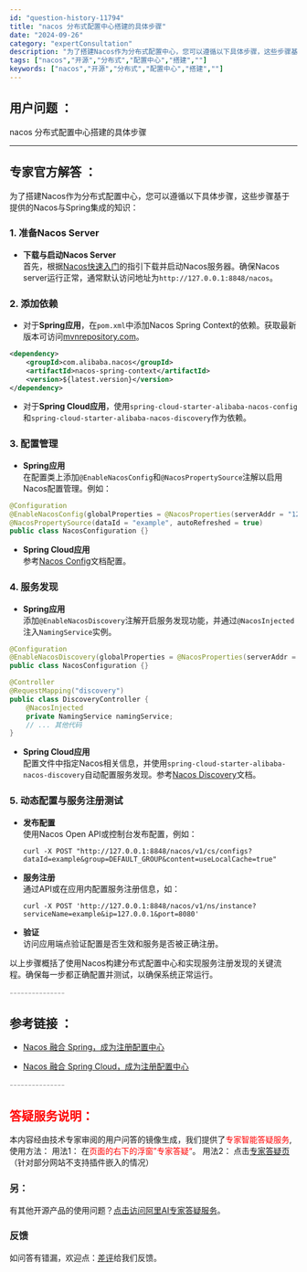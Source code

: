 ```yaml
---
id: "question-history-11794"
title: "nacos 分布式配置中心搭建的具体步骤"
date: "2024-09-26"
category: "expertConsultation"
description: "为了搭建Nacos作为分布式配置中心，您可以遵循以下具体步骤，这些步骤基于提供的Nacos与Spring集成的知识：### 1. 准备Nacos Server- **下载与启动Nacos Server**    首先，根据[Nacos快速入门](../quickstart/quick-start.m"
tags: ["nacos","开源","分布式","配置中心","搭建",""]
keywords: ["nacos","开源","分布式","配置中心","搭建",""]
---
```


## 用户问题 ： 
 nacos 分布式配置中心搭建的具体步骤  

---------------
## 专家官方解答 ：

为了搭建Nacos作为分布式配置中心，您可以遵循以下具体步骤，这些步骤基于提供的Nacos与Spring集成的知识：

### 1. 准备Nacos Server

- **下载与启动Nacos Server**  
  首先，根据[Nacos快速入门](../quickstart/quick-start.md)的指引下载并启动Nacos服务器。确保Nacos server运行正常，通常默认访问地址为`http://127.0.0.1:8848/nacos`。

### 2. 添加依赖

- 对于**Spring应用**，在`pom.xml`中添加Nacos Spring Context的依赖。获取最新版本可访问[mvnrepository.com](https://mvnrepository.com/artifact/com.alibaba.nacos/nacos-spring-context)。

```xml
<dependency>
    <groupId>com.alibaba.nacos</groupId>
    <artifactId>nacos-spring-context</artifactId>
    <version>${latest.version}</version>
</dependency>
```

- 对于**Spring Cloud应用**，使用`spring-cloud-starter-alibaba-nacos-config`和`spring-cloud-starter-alibaba-nacos-discovery`作为依赖。

### 3. 配置管理

- **Spring应用**  
  在配置类上添加`@EnableNacosConfig`和`@NacosPropertySource`注解以启用Nacos配置管理。例如：

```java
@Configuration
@EnableNacosConfig(globalProperties = @NacosProperties(serverAddr = "127.0.0.1:8848"))
@NacosPropertySource(dataId = "example", autoRefreshed = true)
public class NacosConfiguration {}
```

- **Spring Cloud应用**  
  参考[Nacos Config](https://github.com/spring-cloud-incubator/spring-cloud-alibaba/wiki/Nacos-config)文档配置。

### 4. 服务发现

- **Spring应用**  
  添加`@EnableNacosDiscovery`注解开启服务发现功能，并通过`@NacosInjected`注入`NamingService`实例。

```java
@Configuration
@EnableNacosDiscovery(globalProperties = @NacosProperties(serverAddr = "127.0.0.1:8848"))
public class NacosConfiguration {}

@Controller
@RequestMapping("discovery")
public class DiscoveryController {
    @NacosInjected
    private NamingService namingService;
    // ... 其他代码
}
```

- **Spring Cloud应用**  
  配置文件中指定Nacos相关信息，并使用`spring-cloud-starter-alibaba-nacos-discovery`自动配置服务发现。参考[Nacos Discovery](https://github.com/spring-cloud-incubator/spring-cloud-alibaba/wiki/Nacos-discovery)文档。

### 5. 动态配置与服务注册测试

- **发布配置**  
  使用Nacos Open API或控制台发布配置，例如：
  
  ```shell
  curl -X POST "http://127.0.0.1:8848/nacos/v1/cs/configs?dataId=example&group=DEFAULT_GROUP&content=useLocalCache=true"
  ```

- **服务注册**  
  通过API或在应用内配置服务注册信息，如：

  ```shell
  curl -X POST 'http://127.0.0.1:8848/nacos/v1/ns/instance?serviceName=example&ip=127.0.0.1&port=8080'
  ```

- **验证**  
  访问应用端点验证配置是否生效和服务是否被正确注册。

以上步骤概括了使用Nacos构建分布式配置中心和实现服务注册发现的关键流程。确保每一步都正确配置并测试，以确保系统正常运行。


<font color="#949494">---------------</font> 


## 参考链接 ：

* [Nacos 融合 Spring，成为注册配置中心](https://nacos.io/docs/latest/ecology/use-nacos-with-spring)
 
 * [Nacos 融合 Spring Cloud，成为注册配置中心](https://nacos.io/docs/latest/ecology/use-nacos-with-spring-cloud)


 <font color="#949494">---------------</font> 
 


## <font color="#FF0000">答疑服务说明：</font> 

本内容经由技术专家审阅的用户问答的镜像生成，我们提供了<font color="#FF0000">专家智能答疑服务</font>,使用方法：
用法1： 在<font color="#FF0000">页面的右下的浮窗”专家答疑“</font>。
用法2： 点击[专家答疑页](https://answer.opensource.alibaba.com/docs/intro)（针对部分网站不支持插件嵌入的情况）
### 另：


有其他开源产品的使用问题？[点击访问阿里AI专家答疑服务](https://answer.opensource.alibaba.com/docs/intro)。
### 反馈
如问答有错漏，欢迎点：[差评](https://ai.nacos.io/user/feedbackByEnhancerGradePOJOID?enhancerGradePOJOId=13800)给我们反馈。
